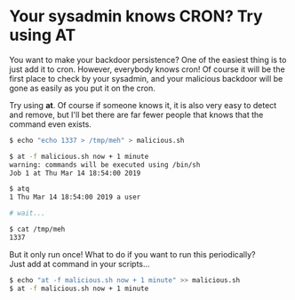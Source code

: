 # Your sysadmin knows CRON? Try using AT

You want to make your backdoor persistence? One of the easiest thing is to just add it to cron. However, everybody knows cron! Of course it will be the first place to check by your sysadmin, and your malicious backdoor will be gone as easily as you put it on the cron.  
  
Try using **at**. Of course if someone knows it, it is also very easy to detect and remove, but I'll bet there are far fewer people that knows that the command even exists.

```bash
$ echo "echo 1337 > /tmp/meh" > malicious.sh

$ at -f malicious.sh now + 1 minute
warning: commands will be executed using /bin/sh
Job 1 at Thu Mar 14 18:54:00 2019

$ atq
1 Thu Mar 14 18:54:00 2019 a user

# wait...

$ cat /tmp/meh
1337
```

But it only run once! What to do if you want to run this periodically?  
Just add at command in your scripts...

```bash
$ echo "at -f malicious.sh now + 1 minute" >> malicious.sh
$ at -f malicious.sh now + 1 minute
```

